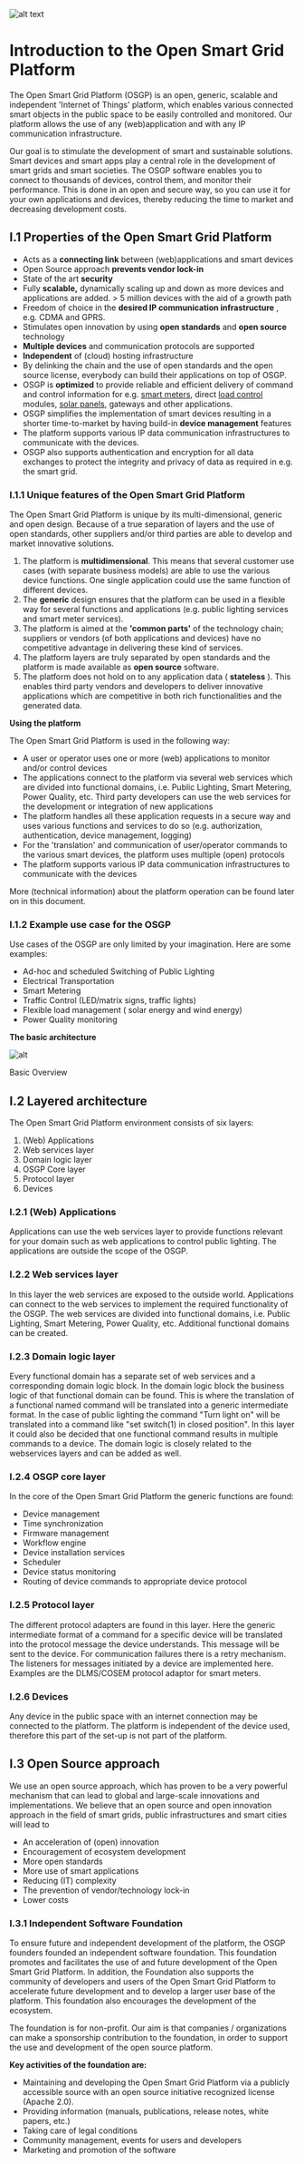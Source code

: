 ![alt text](./Book-cover.jpg "Open Smart Grid Platform")

# Introduction to the Open Smart Grid Platform

The Open Smart Grid Platform (OSGP) is an open, generic, scalable and independent 'Internet of Things' platform, which enables various connected smart objects in the public space to be easily controlled and monitored. Our platform allows the use of any (web)application and with any IP communication infrastructure.

Our goal is to stimulate the development of smart and sustainable solutions. Smart devices and smart apps play a central role in the development of smart grids and smart societies. The OSGP software enables you to connect to thousands of devices, control them, and monitor their performance. This is done in an open and secure way, so you can use it for your own applications and devices, thereby reducing the time to market and decreasing development costs.

## I.1 Properties of the Open Smart Grid Platform

- Acts as a **connecting link** between (web)applications and smart devices
- Open Source approach **prevents vendor lock-in** 
- State of the art **security** 
- Fully **scalable,** dynamically scaling up and down as more devices and applications are added.  > 5 million devices with the aid of a growth path
- Freedom of choice in the **desired IP communication infrastructure** , e.g. CDMA and GPRS.
- Stimulates open innovation by using **open standards** and **open source** technology
- **Multiple devices** and communication protocols are supported
- **Independent** of (cloud) hosting infrastructure
- By delinking the chain and the use of open standards and the open source license, everybody can build their applications on top of OSGP.
- OSGP is **optimized** to provide reliable and efficient delivery of command and control information for e.g. [smart meters](http://en.wikipedia.org/wiki/Smart_meter), direct [load control](http://en.wikipedia.org/wiki/Load_control) modules, [solar panels](http://en.wikipedia.org/wiki/Solar_panels), gateways and other applications.
- OSGP simplifies the implementation of smart devices resulting in a shorter time-to-market by having build-in **device management** features
- The platform supports various IP data communication infrastructures to communicate with the devices.
- OSGP also supports authentication and encryption for all data exchanges to protect the integrity and privacy of data as required in e.g. the smart grid.

### I.1.1 Unique features of the Open Smart Grid Platform

The Open Smart Grid Platform is unique by its multi-dimensional, generic and open design. Because of a true separation of layers and the use of open standards, other suppliers and/or third parties are able to develop and market innovative solutions.

1. The platform is **multidimensional**. This means that several customer use cases (with separate business models) are able to use the various device functions. One single application could use the same function of different devices. 
2. The **generic** design ensures that the platform can be used in a flexible way for several functions and applications (e.g. public lighting services and smart meter services).
3. The platform is aimed at the **'common parts'** of the technology chain; suppliers or vendors (of both applications and devices) have no competitive advantage in delivering these kind of services.
4. The platform layers are truly separated by open standards and the platform is made available as **open source** software.
5. The  platform does not hold on to any application data ( **stateless** ). This enables third party vendors and developers to deliver innovative applications which are competitive in both rich functionalities and the generated data.

**Using the platform**

The Open Smart Grid Platform is used in the following way:

- A user or operator uses one or more (web) applications to monitor and/or control devices
- The applications connect to the platform via several web services which are divided into functional domains, i.e. Public Lighting, Smart Metering, Power Quality, etc. Third party developers can use the web services  for the development or integration of new applications
- The platform handles all these application requests in a secure way and uses various functions and services to do so (e.g. authorization, authentication, device management, logging)
- For the 'translation' and communication of user/operator commands to the various smart devices, the platform uses multiple (open) protocols
- The platform supports various IP data communication infrastructures to communicate with the devices

More (technical information) about the platform operation can be found later on in this document.

### I.1.2 Example use case for the OSGP
Use cases of the OSGP are only limited by your imagination. Here are some examples:
- Ad-hoc and scheduled Switching of Public Lighting
- Electrical Transportation
- Smart Metering
- Traffic Control (LED/matrix signs, traffic lights)
- Flexible load management ( solar energy and wind energy)
- Power Quality monitoring

**The basic architecture**

 ![alt ](basic-architecture.png)

Basic Overview

## I.2 Layered architecture

The Open Smart Grid Platform environment consists of six layers:

1. (Web) Applications 
2. Web services layer
3. Domain logic layer
4. OSGP Core layer
5. Protocol layer
6. Devices

### I.2.1 (Web) Applications

Applications can use the web services layer to provide functions relevant for your domain such as web applications to control public lighting. The applications are outside the scope of the OSGP.

### I.2.2 Web services layer

In this layer the web services are exposed to the outside world. Applications can connect to the web services to implement the required functionality of the OSGP. The web services are divided into functional domains, i.e. Public Lighting, Smart Metering, Power Quality, etc. Additional functional domains can be created.

### I.2.3 Domain logic layer

Every functional domain has a separate set of web services and a corresponding domain logic block. In the domain logic block the business logic of that functional domain can be found. This is where the translation of a functional named command will be translated into a generic intermediate format. In the case of public lighting the command "Turn light on" will be translated into a command like "set switch(1) in closed position". In this layer it could also be decided that one functional command results in multiple commands to a device. The domain logic is closely related to the webservices layers and can be added as well.

### I.2.4 OSGP core layer

In the core of the Open Smart Grid Platform the generic functions are found:

- Device management
- Time synchronization
- Firmware management
- Workflow engine
- Device installation services
- Scheduler
- Device status monitoring
- Routing of device commands to appropriate device protocol

### I.2.5 Protocol layer

The different protocol adapters are found in this layer. Here the generic intermediate format of a command for a specific device will be translated into the protocol message the device understands. This message will be sent to the device. For communication failures there is a retry mechanism. The listeners for messages initiated by a device are implemented here. Examples are the DLMS/COSEM protocol adaptor for smart meters.

### I.2.6 Devices

Any device in the public space with an internet connection may be connected to the platform. The platform is independent of the device used, therefore this part of the set-up is not part of the platform.

## I.3 Open Source approach

We use an open source approach, which has proven to be a very powerful mechanism that can lead to global and large-scale innovations and implementations. We believe that an open source and open innovation approach in the field of smart grids, public infrastructures and smart cities will lead to

- An acceleration of (open) innovation
- Encouragement of ecosystem development
- More open standards
- More use of smart applications
- Reducing (IT) complexity
- The prevention of vendor/technology lock-in
- Lower costs

### I.3.1 Independent Software Foundation

To ensure future and independent development of the platform, the OSGP founders founded an independent software foundation. This foundation promotes and facilitates the use of and future development of the Open Smart Grid Platform. In addition, the Foundation also supports the community of developers and users of the Open Smart Grid Platform to accelerate future development and to develop a larger user base of the platform. This foundation also encourages the development of the ecosystem.

The foundation is for non-profit. Our aim is that companies / organizations can make a sponsorship contribution to the foundation, in order to support the use and development of the open source platform.

**Key activities of the foundation are:**

- Maintaining and developing the Open Smart Grid Platform via a publicly accessible source with an open source initiative recognized license (Apache 2.0).
- Providing information (manuals, publications, release notes, white papers, etc.)
- Taking care of legal conditions
- Community management, events for users and developers
- Marketing and promotion of the software

